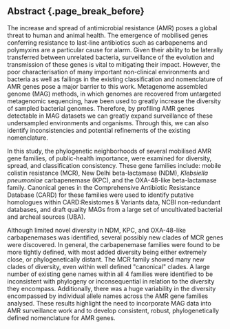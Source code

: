 ## Abstract {.page_break_before}

The increase and spread of antimicrobial resistance (AMR) poses a global threat to human and animal health.
The emergence of mobilised genes conferring resistance to last-line antibiotics such as carbapenems and polymyxins are a particular cause for alarm.
Given their ability to be laterally transferred between unrelated bacteria, surveillance of the evolution and transmission of these genes is vital to mitigating their impact.
However, the poor characterisation of many important non-clinical environments and bacteria as well as failings in the existing classification and nomenclature of AMR genes pose a major barrier to this work.
Metagenome assembled genome (MAG) methods, in which genomes are recovered from untargeted metagenomic sequencing, have been used to greatly increase the diversity of sampled bacterial genomes.
Therefore, by profiling AMR genes detectable in MAG datasets we can greatly expand surveillance of these undersampled environments and organisms.
Through this, we can also identify inconsistencies and potential refinements of the existing nomenclature.

In this study, the phylogenetic neighborhoods of several mobilised AMR gene families, of public-health importance, were examined for diversity, spread, and classification consistency.
These gene families include: mobile colistin resistance (MCR), New Delhi beta-lactamase (NDM), _Klebsiella pneumoniae_ carbapenemase (KPC), and the OXA-48-like beta-lactamase family.
Canonical genes in the Comprehensive Antibiotic Resistance Database (CARD) for these families were used to identify putative homologues within CARD:Resistomes & Variants data, NCBI non-redundant databases, and draft quality MAGs from a large set of uncultivated bacterial and archeal sources (UBA).

Although limited novel diversity in NDM, KPC, and OXA-48-like carbapenemases was identified, several possibly new clades of MCR genes were discovered.
In general, the carbapenemase families were found to be more tightly defined, with most added diversity being either extremely close, or phylogenetically distant.
The MCR family showed many new clades of diversity, even within well defined "canonical" clades.
A large number of existing gene names within all 4 families were identified to be inconsistent with phylogeny or inconsequential in relation to the diversity they encompass.
Additionally, there was a huge variability in the diversity encompassed by individual allele names across the AMR gene families analysed.
These results highlight the need to incorporate MAG data into AMR surveillance work and to develop consistent, robust, phylogenetically defined nomenclature for AMR genes.
